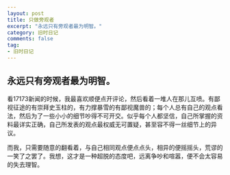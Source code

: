 ```yaml
---
layout: post
title: 只做旁观者
excerpt: "永远只有旁观者最为明智。"
category: 旧时日记
comments: false
tag:
- 旧时日记
---
```



## 永远只有旁观者最为明智。

看17173新闻的时候，我最喜欢顺便点开评论，然后看着一堆人在那儿互喷。有鄙视征途的有崇拜史玉柱的，有力撑暴雪的有鄙视魔兽的；每个人总有自己的观点看法，然后为了一些小小的细节吵得不可开交。似乎每个人都坚信，自己所掌握的资料最详实正确，自己所发表的观点最权威无可置疑，甚至容不得一丝细节上的异议。

而我，只需要随意的翻看着，与自己相同观点便点点头，相异的便摇摇头，荒谬的一笑了之罢了。我想，这才是一种超脱的态度吧，远离争吵和喧嚣，便不会太容易的失去理智。